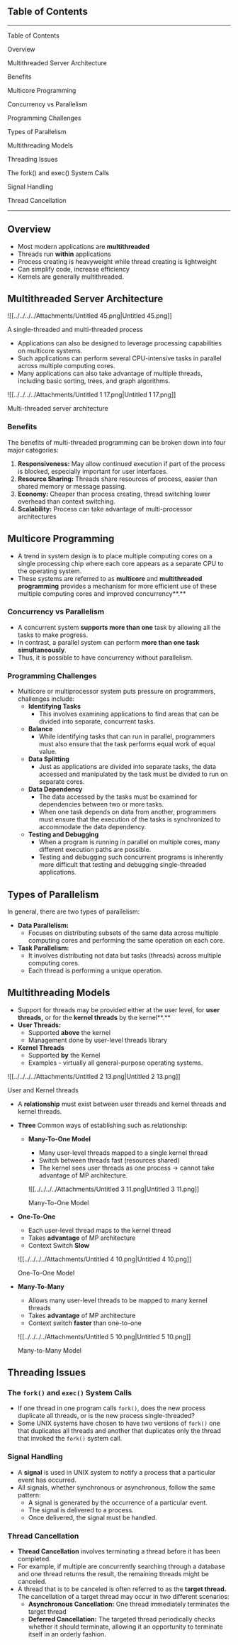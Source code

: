 ## Table of Contents

---

Table of Contents

Overview

Multithreaded Server Architecture

Benefits

Multicore Programming

Concurrency vs Parallelism

Programming Challenges

Types of Parallelism

Multithreading Models

Threading Issues

The fork() and exec() System Calls

Signal Handling

Thread Cancellation

---

## Overview

- Most modern applications are **multithreaded**
- Threads run **within** applications
- Process creating is heavyweight while thread creating is lightweight
- Can simplify code, increase efficiency
- Kernels are generally multithreaded.

## Multithreaded Server Architecture

![[../../../../Attachments/Untitled 45.png|Untitled 45.png]]

A single-threaded and multi-threaded process

- Applications can also be designed to leverage processing capabilities on multicore systems.
- Such applications can perform several CPU-intensive tasks in parallel across multiple computing cores.
- Many applications can also take advantage of multiple threads, including basic sorting, trees, and graph algorithms.

![[../../../../Attachments/Untitled 1 17.png|Untitled 1 17.png]]

Multi-threaded server architecture

### Benefits

The benefits of multi-threaded programming can be broken down into four major categories:

1. **Responsiveness:** May allow continued execution if part of the process is blocked, especially important for user interfaces.
2. **Resource Sharing:** Threads share resources of process, easier than shared memory or message passing.
3. **Economy:** Cheaper than process creating, thread switching lower overhead than context switching.
4. **Scalability:** Process can take advantage of multi-processor architectures

## Multicore Programming

- A trend in system design is to place multiple computing cores on a single processing chip where each core appears as a separate CPU to the operating system.
- These systems are referred to as **multicore** and **multithreaded programming** provides a mechanism for more efficient use of these multiple computing cores and improved concurrency**.**

### Concurrency vs Parallelism

- A concurrent system **supports more than one** task by allowing all the tasks to make progress.
- In contrast, a parallel system can perform **more than one task simultaneously**.
- Thus, it is possible to have concurrency without parallelism.

### Programming Challenges

- Multicore or multiprocessor system puts pressure on programmers, challenges include:
    - **Identifying Tasks**
        - This involves examining applications to find areas that can be divided into separate, concurrent tasks.
    - **Balance**
        - While identifying tasks that can run in parallel, programmers must also ensure that the task performs equal work of equal value.
    - **Data Splitting**
        - Just as applications are divided into separate tasks, the data accessed and manipulated by the task must be divided to run on separate cores.
    - **Data Dependency**
        - The data accessed by the tasks must be examined for dependencies between two or more tasks.
        - When one task depends on data from another, programmers must ensure that the execution of the tasks is synchronized to accommodate the data dependency.
    - **Testing and Debugging**
        - When a program is running in parallel on multiple cores, many different execution paths are possible.
        - Testing and debugging such concurrent programs is inherently more difficult that testing and debugging single-threaded applications.

## Types of Parallelism

In general, there are two types of parallelism:

- **Data Parallelism:**
    - Focuses on distributing subsets of the same data across multiple computing cores and performing the same operation on each core.
- **Task Parallelism:**
    - It involves distributing not data but tasks (threads) across multiple computing cores.
    - Each thread is performing a unique operation.

## Multithreading Models

- Support for threads may be provided either at the user level, for **user threads,** or for the **kernel threads** by the kernel**.**
- **User Threads:**
    - Supported **above** the kernel
    - Management done by user-level threads library
- **Kernel Threads**
    - Supported **by** the Kernel
    - Examples - virtually all general-purpose operating systems.

![[../../../../Attachments/Untitled 2 13.png|Untitled 2 13.png]]

User and Kernel threads

- A **relationship** must exist between user threads and kernel threads and kernel threads.
- **Three** Common ways of establishing such as relationship:
    - **Many-To-One Model**
        
        - Many user-level threads mapped to a single kernel thread
        - Switch between threads fast (resources shared)
        - The kernel sees user threads as one process → cannot take advantage of MP architecture.
        
        ![[../../../../Attachments/Untitled 3 11.png|Untitled 3 11.png]]
        
        Many-To-One Model
        
- **One-To-One**
    
    - Each user-level thread maps to the kernel thread
    - Takes **advantage** of MP architecture
    - Context Switch **Slow**
    
    ![[../../../../Attachments/Untitled 4 10.png|Untitled 4 10.png]]
    
    One-To-One Model
    
- **Many-To-Many**
    
    - Allows many user-level threads to be mapped to many kernel threads
    - Takes **advantage** of MP architecture
    - Context switch **faster** than one-to-one
    
    ![[../../../../Attachments/Untitled 5 10.png|Untitled 5 10.png]]
    
    Many-to-Many Model
    

## Threading Issues

### The `fork()` and `exec()` System Calls

- If one thread in one program calls `fork()`, does the new process duplicate all threads, or is the new process single-threaded?
- Some UNIX systems have chosen to have two versions of `fork()` one that duplicates all threads and another that duplicates only the thread that invoked the `fork()` system call.

### Signal Handling

- A **signal** is used in UNIX system to notify a process that a particular event has occurred.
- All signals, whether synchronous or asynchronous, follow the same pattern:
    - A signal is generated by the occurrence of a particular event.
    - The signal is delivered to a process.
    - Once delivered, the signal must be handled.

### Thread Cancellation

- **Thread Cancellation** involves terminating a thread before it has been completed.
- For example, if multiple are concurrently searching through a database and one thread returns the result, the remaining threads might be canceled.
- A thread that is to be canceled is often referred to as the **target thread.** The cancellation of a target thread may occur in two different scenarios:
    - **Asynchronous Cancellation:** One thread immediately terminates the target thread
    - **Deferred Cancellation:** The targeted thread periodically checks whether it should terminate, allowing it an opportunity to terminate itself in an orderly fashion.